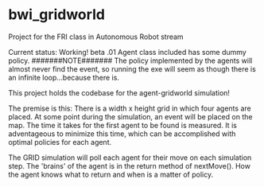 # bwi_gridworld
Project for the FRI class in Autonomous Robot stream

Current status:
Working! beta .01
Agent class included has some dummy policy.
#######NOTE#######
The policy implemented by the agents will almost never find the event, so running the exe will seem as though there is an infinite loop...because there is.









This project holds the codebase for the agent-gridworld simulation!

The premise is this: There is a width x height grid in which four agents are placed.
At some point during the simulation, an event will be placed on the map. The time it takes for the first agent to be found is measured.
It is adventageous to minimize this time, which can be accomplished with optimal policies for each agent.

The GRID simulation will poll each agent for their move on each simulation step. The 'brains' of the agent is in the return method of nextMove().
How the agent knows what to return and when is a matter of policy.
